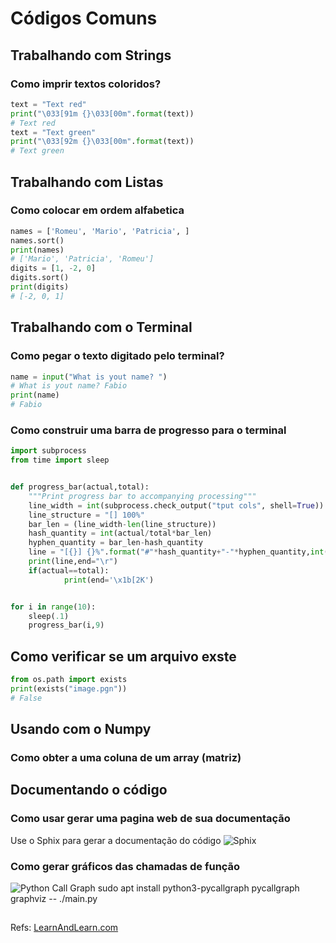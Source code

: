 
# Códigos Comuns
## Trabalhando com Strings
### Como imprir textos coloridos?
  
```python
text = "Text red"
print("\033[91m {}\033[00m".format(text))
# Text red
text = "Text green"
print("\033[92m {}\033[00m".format(text))
# Text green
```
## Trabalhando com Listas
### Como colocar em ordem alfabetica
```python
names = ['Romeu', 'Mario', 'Patricia', ]
names.sort()
print(names)
# ['Mario', 'Patricia', 'Romeu']
digits = [1, -2, 0]
digits.sort()
print(digits)
# [-2, 0, 1]
```


## Trabalhando com o Terminal
### Como pegar o texto digitado pelo terminal?

```python
name = input("What is yout name? ")
# What is yout name? Fabio
print(name)
# Fabio
```

### Como construir uma barra de progresso para o terminal

```python
import subprocess
from time import sleep


def progress_bar(actual,total):
    """Print progress bar to accompanying processing"""
    line_width = int(subprocess.check_output("tput cols", shell=True))
    line_structure = "[] 100%"
    bar_len = (line_width-len(line_structure))
    hash_quantity = int(actual/total*bar_len)
    hyphen_quantity = bar_len-hash_quantity
    line = "[{}] {}%".format("#"*hash_quantity+"-"*hyphen_quantity,int(actual/total*100))
    print(line,end="\r")
    if(actual==total):
            print(end='\x1b[2K')


for i in range(10):
    sleep(.1)
    progress_bar(i,9)
````
## Como verificar se um arquivo exste

```python
from os.path import exists
print(exists("image.pgn"))
# False
````
## Usando com o Numpy
### Como obter a uma coluna de um array (matriz)
## Documentando o código
### Como usar gerar uma pagina web de sua documentação
Use o Sphix para gerar a documentação do código
![Sphix](https://www.youtube.com/watch?v=b4iFyrLQQh4)
### Como gerar gráficos das chamadas de função
![Python Call Graph ](https://pycallgraph.readthedocs.io/en/master/)
sudo apt install python3-pycallgraph
pycallgraph graphviz -- ./main.py
## 
Refs: [LearnAndLearn.com](https://learnandlearn.com/python-programming/python-how-to/python-function-arguments-mutable-and-immutable])
